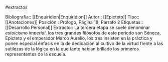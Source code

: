 #extractos 

Bibliografía:: [[Enquiridion|Enquiridion]]
Autor:: [[Epicteto]]
Tipo:: [[Anotaciones]]
Posición:: Prólogo, Página 18, Párrafo 2
Etiquetas:: [[Desarrollo Personal]]
Extracto:: La tercera etapa se suele denominar *estoicismo imperial*, los tres grandes filósofos de este periodo son Séneca, Epicteto y el emperador Marco Aurelio, los tres insisten en la práctica y ponen especial énfasis en la de dedicación al cultivo de la virtud frente a las sutilezas de la lógica en la que tanto habían brillado los primeros representantes de la escuela.